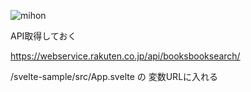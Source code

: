 ![mihon](https://github.com/test-okome/svelte-test/blob/master/mihon.pnh "mihon")


API取得しておく

https://webservice.rakuten.co.jp/api/booksbooksearch/

/svelte-sample/src/App.svelte
の
変数URLに入れる